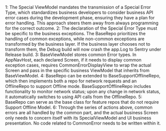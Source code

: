 1: The Special ViewModel mandates the transmission of a Special Error Type, which standardizes business developers to consider business API error cases during the development phase, ensuring they have a plan for error handling. This approach steers them away from always programming for the correct outcome.
2: The declaration of the Special Error Type must be specific to the business exceptions. The BaseRepo prioritizes the handling of common exceptions, while non-common exceptions are transformed by the business layer. If the business layer chooses not to transform them, the Debug build will now crash the app.Log to Sentry under Release build.
3: BaseViewModel stores common Error types. In AppNavHost, each declared Screen, if it needs to display common exception cases, requires CommonErrorDisplayView to wrap the actual Screen and pass in the specific business ViewModel that inherits from BaseViewModel.
4: BaseRepo can be extended to BaseSupportOfflineRepo, which then implements both a repo for network requests and an OfflineRepo to support Offline mode. BaseSupportOfflineRepo includes functionality to monitor network status; upon any change in network status, it automatically switches to using API calls from the OfflineRepo.
5: BaseRepo can serve as the base class for feature repos that do not require Support Offline Model.
6: Through the series of actions above, common errors are all handled by the common part, and the actual business Screen only needs to concern itself with its SpecialViewModel and UI business presentation. No code related to CommonError needs to be written within it.
